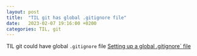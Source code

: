 ```yaml
---
layout: post
title:  "TIL git has global .gitignore file"
date:   2023-02-07 19:16:00 +0200
categories: TIL, git
---
```

TIL git could have global `.gitignore` file [Setting up a global .gitignore` file](https://sebastiandedeyne.com/setting-up-a-global-gitignore-file/)
